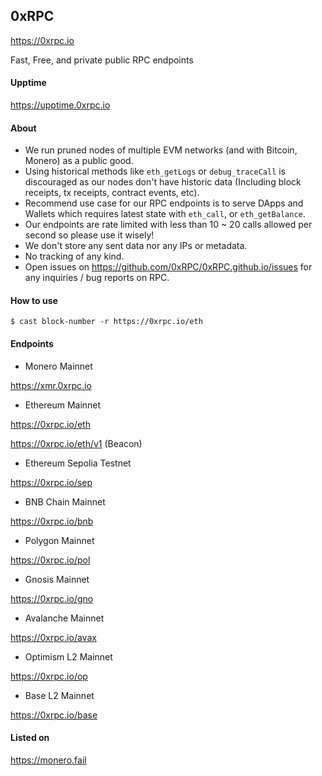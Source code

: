 ## 0xRPC

https://0xrpc.io

Fast, Free, and private public RPC endpoints

#### Upptime

https://upptime.0xrpc.io

#### About

- We run pruned nodes of multiple EVM networks (and with Bitcoin, Monero) as a public good.
- Using historical methods like `eth_getLogs` or `debug_traceCall` is discouraged as our nodes don't have historic data (Including block receipts, tx receipts, contract events, etc).
- Recommend use case for our RPC endpoints is to serve DApps and Wallets which requires latest state with `eth_call`, or `eth_getBalance`.
- Our endpoints are rate limited with less than 10 ~ 20 calls allowed per second so please use it wisely!
- We don't store any sent data nor any IPs or metadata.
- No tracking of any kind.
- Open issues on https://github.com/0xRPC/0xRPC.github.io/issues for any inquiries / bug reports on RPC.

#### How to use

`$ cast block-number -r https://0xrpc.io/eth`

#### Endpoints

- Monero Mainnet

https://xmr.0xrpc.io

- Ethereum Mainnet

https://0xrpc.io/eth

https://0xrpc.io/eth/v1 (Beacon)

- Ethereum Sepolia Testnet

https://0xrpc.io/sep

- BNB Chain Mainnet

https://0xrpc.io/bnb

- Polygon Mainnet

https://0xrpc.io/pol

- Gnosis Mainnet

https://0xrpc.io/gno

- Avalanche Mainnet

https://0xrpc.io/avax

- Optimism L2 Mainnet

https://0xrpc.io/op

- Base L2 Mainnet

https://0xrpc.io/base

#### Listed on

https://monero.fail
